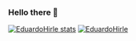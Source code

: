 ### Hello there 👋
[![EduardoHirle stats](https://github-readme-stats.vercel.app/api/wakatime?username=EduardoHirle)](https://github.com/anuraghazra/github-readme-stats)
[![EduardoHirle](https://github-readme-stats.vercel.app/api/top-langs/?username=EduardoHirle)](https://github.com/anuraghazra/github-readme-stats)

